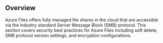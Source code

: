 ## Overview

Azure Files offers fully managed file shares in the cloud that are accessible via the industry standard Server Message Block (SMB) protocol. This section covers security best practices for Azure Files including soft delete, SMB protocol version settings, and encryption configurations.

